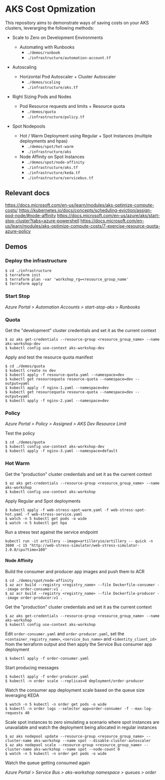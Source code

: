 # AKS Cost Opmization

 This repository aims to demonstrate ways of saving costs on your AKS clusters, leverarging the following methods:

 - Scale to Zero on Development Environments
    
    - Automating with Runbooks
        - ```./demos/runbook```
        - ```./infrastructure/automation-account.tf```

- Autoscaling

    - Horizontal Pod Autoscaler + Cluster Autoscaler
        - ```./demos/scaling```
        - ```./infrastructure/aks.tf```

- Right Sizing Pods and Nodes

    - Pod Resource requests and limits + Resource quota
        - ```./demos/quota```
        - ```./infrastructure/policy.tf```

- Spot Nodepools

    - Hot / Warm Deployment using Regular + Spot Instances (multiple deployments and hpas)
        - ```./demos/spot/hot-warm```
        - ```./infrastructure/aks```
    - Node Affinity on Spot Instances
        - ```./demos/spot/node-affinity```
        - ```./infrastructure/aks.tf```
        - ```./infrastructure/keda.tf```
        - ```./infrastructure/servicebus.tf```

## Relevant docs

https://docs.microsoft.com/en-us/learn/modules/aks-optimize-compute-costs/
https://kubernetes.io/docs/concepts/scheduling-eviction/assign-pod-node/#node-affinity
https://docs.microsoft.com/en-us/azure/aks/start-stop-cluster?tabs=azure-powershell
https://docs.microsoft.com/en-us/learn/modules/aks-optimize-compute-costs/7-exercise-resource-quota-azure-policy

## Demos

### Deploy the infrastructure

```
$ cd ./infrastructure
$ terraform init
$ terraform plan -var 'workshop_rg=<resource_group_name'
$ terraform apply
```

### Start Stop

_Azure Portal > Automation Accounts > start-stop-aks > Runbooks_ 

### Quota

Get the "development" cluster credentials and set it as the current context

```
$ az aks get-credentials --resource-group <resource_group_name> --name aks-workshop-dev
$ kubectl config use-context aks-workshop-dev
```

Apply and test the resource quota manifest

```
$ cd ./demos/quota
$ kubectl create ns dev
$ kubectl apply -f resource-quota.yaml --namespace=dev
$ kubectl get resourcequota resource-quota --namespace=dev --output=yaml
$ kubectl apply -f nginx-1.yaml --namespace=dev
$ kubectl get resourcequota resource-quota --namespace=dev --output=yaml
$ kubectl apply -f nginx-2.yaml --namespace=dev
```

### Policy

_Azure Portal > Policy > Assigned > AKS Dev Resource Limit_

Test the policy
```
$ cd ./demos/quota
$ kubectl config use-context aks-workshop-dev
$ kubectl apply -f nginx-3.yaml --namespace=default
````

### Hot Warm

Get the "production" cluster credentials and set it as the current context

```
$ az aks get-credentials --resource-group <resource_group_name> --name aks-workshop
$ kubectl config use-context aks-workshop
```

Apply Regular and Spot deployments

```
$ kubectl apply -f web-stress-spot-warm.yaml -f web-stress-spot-hot.yaml -f web-stress-service.yaml
$ watch -n 5 kubectl get pods -o wide
$ watch -n 5 kubectl get hpa
```

Run a stress test against the service endpoint 

```
kubectl run -it artillery --image=artilleryio/artillery -- quick -n 3600 -c 15 "http://web-stress-simulator/web-stress-simulator-1.0.0/cpu?time=100"
```

#### Node Affinity

Build the consumer and producer app images and push them to ACR

```
$ cd ./demos/spot/node-affinity
$ az acr build --registry <registry_name> --file Dockerfile-consumer --image order-consumer:v1 .
$ az acr build --registry <registry_name> --file Dockerfile-producer --image order-producer:v1 .
```

Get the "production" cluster credentials and set it as the current context

```
$ az aks get-credentials --resource-group <resource_group_name> --name aks-workshop
$ kubectl config use-context aks-workshop
```

Edit ```order-consumer.yaml``` and ```order-producer.yaml```, set the ```<container_registry_name>```, ```<service_bus_name>``` and ```<identity_client_id>``` from the terraform output and then apply the Service Bus consumer app deployment

```
$ kubectl apply -f order-consumer.yaml
```

Start producing messages
```
$ kubectl apply -f order-producer.yaml
$ kubectl -n order scale --replicas=8 deployment/order-producer
```

Watch the consumer app deployment scale based on the queue size leveraging KEDA

```
$ watch -n 5 kubectl -n order get pods -o wide
$ kubectl -n order logs --selector app=order-consumer -f --max-log-requests 40
```

Scale spot instances to zero simulating a scenario where spot instances are unavailable and watch the deployment being allocated in regular instances

```
$ az aks nodepool update --resource-group <resource_group_name> --cluster-name aks-workshop --name spot --disable-cluster-autoscaler
$ az aks nodepool scale --resource-group <resource_group_name> --cluster-name aks-workshop --name spot --node-count 0
$ watch -n 5 kubectl -n order get pods -o wide
```

Watch the queue getting consumed again

_Azure Portal > Service Bus > aks-workshop namespace > queues > order_